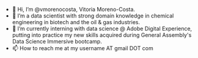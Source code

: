 - 👋 Hi, I’m @vmorenocosta, Vitoria Moreno-Costa.
- 👀 I’m a data scientist with strong domain knowledge in chemical engineering in biotech and the oil & gas industries.
- 🌱 I’m currently interning with data science @ Adobe Digital Experience, putting into practice my new skills acquired during General Assembly's Data Science Immersive bootcamp.
- 📫 How to reach me at my username AT gmail DOT com

<!---
vmorenocosta/vmorenocosta is a ✨ special ✨ repository because its `README.md` (this file) appears on your GitHub profile.
You can click the Preview link to take a look at your changes.
--->
